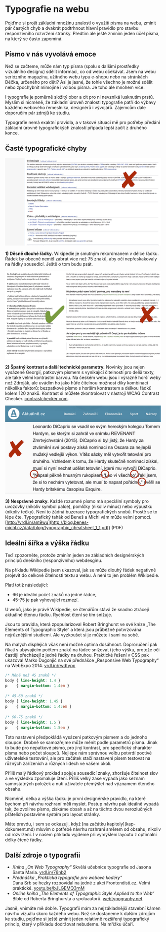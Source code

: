 # Typografie na webu

Pojďme si projít základní množinu znalostí o využití písma na webu, zmínit pár častých chyb a dvakrát podtrhnout hlavní pravidlo pro stavbu responzivního rozvržení stránky. Předtím ale ještě zmíním jeden účel písma, na který se často zapomíná. 

## Písmo v nás vyvolává emoce

Než se začteme, může nám typ písma (spolu s dalšími prostředky vizuálního designu) sdělit informaci, co od webu očekávat. Jsem na webu seriózního magazínu, užitného webu typu e-shopu nebo na stránkách Déčka, určeného pro děti? Asi je jasné, že tohle všechno je možné sdělit nebo zpochybnit mimojiné i volbou písma. Je toho ale mnohem více.

I typografie je poměrně složitý obor a cit pro ni nevzniká lusknutím prstů. Myslím si nicméně, že základní úroveň znalosti typografie patří do výbavy každého webového řemeslníka, designérů i vývojářů. Zájemcům dále doporučím pár zdrojů ke studiu.

Typografie nemá exaktní pravidla, a v takové situaci mě pro potřeby předání základní úrovně typografických znalostí připadá lepší začít z druhého konce. 


## Časté typografické chyby

![](dist/images/original/typografie-16.jpg)

**1) Děsně dlouhé řádky.** Wikipedie je smutným rekordmanem v délce řádku. Řádek by obecně neměl zabrat více než 75 znaků, aby oči nepřeskakovaly na řádky sousedící. Ještě o tom budu psát.

![](dist/images/original/typografie-17.jpg)

**2) Špatný kontrast a další technické parametry.** Novinky jsou nejen vysázené Georgií, patkovým písmem s vynikající čitelností pro delší texty, ale také velmi kontrastní barvou. Na českém webu jsou i výrazně horší weby než Zdroják, ale uvádím ho jako hůře čitelnou možnost díky kombinaci několika faktorů: bezpatkové písmo s horším kontrastem a délkou řádků kolem 120 znaků. Kontrast si můžete zkontrolovat v nástroji WCAG Contrast Checker. [contrastchecker.com](http://contrastchecker.com/).

![](dist/images/original/typografie-18.jpg)

**3) Nesprávné znaky.** Každé rozumné písmo má speciální symboly pro uvozovky (nikoliv symbol palce), pomlčky (nikoliv minus) nebo výpustku (nikoliv tečky). Není to žádná buzerace typografických snobů. Prostě se to lépe čte.   Typografický tahák od Beneš a Michl vám může velmi pomoci. [http://vrdl.in/am9wu](http://blog.benes-michl.cz/data/blog/typographic_cheatsheet_1_1.pdf) (PDF)

## Ideální šířka a výška řádku

Teď zpozorněte, protože zmíním jeden ze základních designérských principů dnešního (responzivního) webdesginu.

Na příkladu Wikipedie jsem ukazoval, jak se může dlouhý řádek negativně projevit do celkové čitelnosti textu a webu. A není to jen problém Wikipedie.

Platí totiž následující:

- 66 je ideální počet znaků na jedné řádce,
- 45-75 je pak vyhovující rozmezí.

U webů, jako je právě Wikipedie, se čtenářům stává že snadno ztrácejí aktuálně čtenou řádku. Rychlost čtení se tím snižuje.

Jsou to pravidla, která zpopularizoval Robert Bringhurst ve své knize „The Elements of Typographic Style“ a která jsou průběžně potvrzována nejrůznějšími studiemi. Ale vyzkoušet si je můžete i sami na sobě. 

Na malých displejích však není možné optima dosáhnout. Doproručení pak říkají s ubývajícím počtem znaků na řádce snižovat i jeho výšku, protože oči častěji přecházejí z jedné řádky na druhou. Praktické řešení v CSS pak ukazoval Marko Dugonjić na své přednášce „Responsive Web Typography“ na WebExpo 2014. [vrdl.in/rwdtypo](https://speakerdeck.com/maratz/responsive-web-typography-at-webexpo)


```css
/* Méně než 45 znaků */
body { line-height: 1.4 }
p    { margin-bottom: 1.4em }

/* 45-60 znaků */
body { line-height: 1.45 }
p    { margin-bottom: 1.45em }

/* 60-75 znaků */
body { line-height: 1.5 }
p    { margin-bottom: 1.5em }
```

Toto nastavení předpokládá vysázení patkovým písmem a do jednoho sloupce. Drobně se samozřejme může měnit podle parametrů písma. Jinak to bude pro nepatkové písmo, pro jiný kontrast, pro specifický charakter písma nebo počet sloupců. Nejlépe nám správnou volbu potvrdí poctivé uživatelské testování, ale pro začátek stačí nastavení písem testovat na různých zařízeních a různých lidech ve vašem okolí.

Příliš malý řádkový proklad spojuje sousedící znaky, zhoršuje čitelnost slov a ve výsledku zpomaluje čtení. Příliš velký zase vypadá jako seznam samostatných položek a nutí uživatele přemýšlet nad významem čteného obsahu.

Nicméně, délka a výška řádku je první designérské pravidlo, na které bychom při návrhu rozhraní měli myslet. Postup návrhu pak ideálně vypadá tak, že zvolíme písmo, získáme obsah a až na těchto dvou nerozlučných přátelích postavíme systém pro layout stránky.

<div class="ebook-only" markdown="1">
Máte pravdu, i sem se odkazuji, když [na začátku kapitoly](kap-dokument.md) mluvím o potřebě návrhu rozhraní směrem od obsahu, nikoliv od rozvržení. I v našem příkladu vyjdeme při vymýšlení layoutu z optimální délky čtené řádky.
</div>

## Další zdroje o typografii

* *Kniha „On Web Typography“*
Skvělá učebnice typografie od Jasona Santa Maria. [vrdl.in/76nb2](https://abookapart.com/products/on-web-typography)
* *Přednáška „Praktická typografie pro webové kodéry“*  
Dana Srb se hezky rozpovídal na jedné z akcí Frontendisti.cz. Velmi praktické. [youtu.be/bJLGEMQ3rnM](https://youtu.be/bJLGEMQ3rnM)
* *Online kniha „The Elements of Typographic Style Applied to the Web“*  
Bible od Roberta Bringhursta a spoluautorů. [webtypography.net](http://webtypography.net/toc/)

<div class="ebook-only" markdown="1">
Jasně, vnímáte mě dobře. Typografii mám za nejzákladnější stavební kámen návrhu vizuálu skoro každého webu. Než se dostaneme k dalším zdrojům ke studiu, pojďme si ještě zmínit jeden relativně rozšířený typografický princip, který v příkladu dodržovat nebudeme. Na mřížku účaří.
</div>

